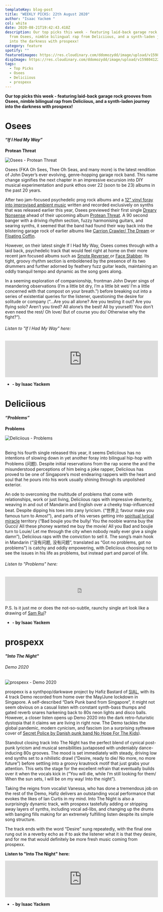 ```yaml
---
templateKey: blog-post
title: "WEEKLY PICKS: 22th August 2020"
author: "Isaac Yackem "
col: white
date: 2020-08-21T19:42:43.418Z
description: Our top picks this week - featuring laid-back garage rock grooves
  from Osees, nimble bilingual rap from Deliciious, and a synth-laden journey
  into the darkness with prospexx!
category: feature
spotify: ""
featuredimageo: https://res.cloudinary.com/ddomozydd/image/upload/v1598040959/toppicksbanner_vylfuo.jpg
dispImage: https://res.cloudinary.com/ddomozydd/image/upload/v1598041227/toppickscard_bezcbw.jpg
tags:
  - Top Picks
  - Osees
  - Deliciious
  - prospexx
---
```

**Our top picks this week - featuring laid-back garage rock grooves from Osees, nimble bilingual rap from Deliciious, and a synth-laden journey into the darkness with prospexx!**

# Osees

#### ***“If I Had My Way”***

**Protean Threat**

![Osees - Protean Threat](https://res.cloudinary.com/ddomozydd/image/upload/v1598039311/osees_nl0j8d.jpg "Osees - Protean Threat")

Osees (FKA Oh Sees, Thee Oh Seas, and many more) is the latest rendition of John Dwyer’s ever evolving, genre-hopping garage rock band. This name change signifies the next chapter in an impressive excursion into DIY musical experimentation and punk ethos over 22 (soon to be 23) albums in the past 20 years.

After two jam-focused psychedelic prog rock albums and a [12” vinyl foray into improvised ambient music](https://open.spotify.com/album/0lwP0YstKd6lGyYkQpVq59?si=5fDNYLJYRoWJH9If3ZgRpw) written and recorded exclusively on synths that was released earlier this year, Osees previewed their first single [Dreary Nonsense](https://open.spotify.com/track/4ggRpYThp8dJPdG58Fc7uO?si=Tj1-1jhsQqCNV6ZQxk0svA) ahead of their upcoming album [Protean Threat](https://ohsees.bandcamp.com/album/protean-threat). A 90 second banger with a driving rhythm section, fuzzy harmonising guitars, and searing synths, it seemed that the band had found their way back into the blistering garage rock of earlier albums like [Carrion Crawler/ The Dream](https://open.spotify.com/album/7JC1vAUtlOwe8AJ3hLmr91?si=pL0tr_N8QhWyMgpwuzlOCw) or [Floating Coffin](https://open.spotify.com/album/6UpdRU3P0AAMA6MVCzsW3c?si=810dce0dRJ6Qw4iVfAECuQ).

However, on their latest single If I Had My Way, Osees comes through with a laid back, psychedelic track that would feel right at home on their more recent jam focused albums such as [Smote Reverser ](https://open.spotify.com/album/2C3Ra3VEttQOdzf4oYFTbn?si=RQTN05ujT9qyV-6H9FY9pg)or [Face Stabber](https://open.spotify.com/album/2asqm6ydqbRKZKbXfGIhrX?si=bggRXlVHScyge21TAJPvfA). Its tight, groovy rhythm section is emboldened by the presence of its two drummers and further adorned by feathery fuzz guitar leads, maintaining an oddly tranquil tempo and dynamic as the song goes along.

In a seeming exploration of companionship, frontman John Dwyer sings of meandering observations (I’m a little bit dry, I’m a little bit wet/ I’m a little concerned with that compost on your breath.”) before breaking out into a series of existential queries for the listener, questioning the desire for solitude or company (“…Are you all alone? Are you testing it out? Are you flying solo? Aren’t you tired? All alone’s the best! All by yourself/ You don’t even need the rest/ Oh love/ But of course you do/ Otherwise why the fight?”).

###### Listen to "If I Had My Way" here:

<iframe style="border: 0; width: 100%; height: 120px;" src="https://bandcamp.com/EmbeddedPlayer/album=1511611184/size=large/bgcol=ffffff/linkcol=0687f5/tracklist=false/artwork=small/track=4050597219/transparent=true/" seamless><a href="http://ohsees.bandcamp.com/album/protean-threat">Protean Threat by Oh Sees</a></iframe>

* **\- by Isaac Yackem**

# Deliciious

#### ***“Problems”***

**Problems**

![Deliciious - Problems](https://res.cloudinary.com/ddomozydd/image/upload/v1598039845/600x600bb_1_e4edvf.jpg "Deliciious - Problems")

\
Being his fourth single released this year, it seems Deliciious has no intentions of slowing down in yet another foray into bilingual hip-hop with Problems (问题). Despite initial reservations from the rap scene the and the misunderstood perceptions of him being a joke rapper, Deliciious has proved to be one of Singapore’s most endearing rappers with the heart and soul that he pours into his work usually shining through its unpolished exterior.

An ode to overcoming the multitude of problems that come with relationships, work or just living, Deliciious raps with impressive dexterity, weaving in and out of Mandarin and English over a cheeky trap-influenced beat. Despite dipping his toes into zany lyricism. (“世界上 favour make you famous turn to Amos!”), and parts of his verses getting into [spiritual lyrical miracle](https://www.urbandictionary.com/define.php?term=Spiritual%20Lyrical%20Miracle%20Individual) territory (“Bad boujie you the bully/ You the noobie wanna buy the Gucci/ All these phoney wanted me buy the movie/ All you Bad and boujie turn to Louie/ Let me through the city when nobody really ever give a single damn”), Deliciious raps with the conviction to sell it. The song’s main hook in Mandarin (“没有问题, 没有问题”, translated as “Got no problems, got no problems”) is catchy and oddly empowering, with Deliciious choosing not to see the issues in his life as problems, but instead part and parcel of life.

###### Listen to "Problems"[](https://open.spotify.com/track/2bJbOWTa5tT9s3AiWHYVLc?si=Q__PuBVRSreKiv5wfj8PLA) here:

<iframe src="https://open.spotify.com/embed/album/6SOgFJkfJi3ogabQVsFXYF" width="100%" height="80" frameborder="0" allowtransparency="true" allow="encrypted-media"></iframe>

P.S. Is it just me or does the not-so-subtle, raunchy single art look like a drawing of [Sam Rui](https://www.instagram.com/sammirui/)?

* **\- by Isaac Yackem**

# prospexx

#### ***"Into The Night"***

###### Demo 2020

![prospexx - Demo 2020](https://res.cloudinary.com/ddomozydd/image/upload/v1598040418/prosprexx_lemag8.jpg "prospexx - Demo 2020")

prospexx is a synthpop/darkwave project by Hafiz Bastard of [SIAL](https://lavidaesunmus.bandcamp.com/album/sial-lp), with its 4 track Demo recorded from home over the May/June lockdown in Singapore. A self-described “Dark Punk band from Singapore”, it might not seem obvious on a casual listen with constant synth-bass thumps and gated reverb snares harkening back to 80s neon lights and disco balls. However, a closer listen opens up Demo 2020 into the dark retro-futuristic dystopia that it claims we are living in right now. The Demo tackles the global pandemic, modern cynicism, and fascism (on a surprising sythwave cover of [Secret Police by Danish punk band No Hope For The Kids](https://www.youtube.com/watch?v=NsLC7phYzvc)).

Standout closing track Into The Night has the perfect blend of cynical post-punk lyricism and musical sensibilities juxtaposed with undeniably dance-inducing 80s grooves. The mood is set immediately with steady, driving low end synths set to a nihilistic drawl (“Desire, ready to die/ No more, no more future”) before settling into a groovy krautrock motif that just grabs your attention. This sets the stage for the excellent refrain that eventually builds over it when the vocals kick in (“You will die, while I’m still looking for them/ When the sun sets, I will be on my way/ Into the night”).

Taking the reigns from vocalist Vanessa, who has done a tremendous job on the rest of the Demo, Hafiz delivers an outstanding vocal performance that evokes the likes of Ian Curtis in my mind. Into The Night is also a surprisingly dynamic track, with prospexx tastefully adding or stripping away layers of synths, including vocal ad-libs, and changing up the drums with banging fills making for an extremely fulfilling listen despite its simple song structure.

The track ends with the word “Desire” sung repeatedly, with the final one rung out in a reverby echo as if to ask the listener what it is that they desire, and for me that would definitely be more fresh music coming from prospexx.

**Listen to "Into The Night"**[](https://open.spotify.com/track/2bJbOWTa5tT9s3AiWHYVLc?si=Q__PuBVRSreKiv5wfj8PLA)[](https://open.spotify.com/track/6mvnlHczAMdRctsgfbA4tY?si=M_-wVvb9Smu_mg3kD6ntrQ) **here:**

<iframe style="border: 0; width: 100%; height: 120px;" src="https://bandcamp.com/EmbeddedPlayer/album=3961709904/size=large/bgcol=ffffff/linkcol=0687f5/tracklist=false/artwork=small/track=519626058/transparent=true/" seamless><a href="http://prospexx.bandcamp.com/album/demo-2020">Demo 2020 by PROSPEXX</a></iframe>

* **\- by Isaac Yackem**